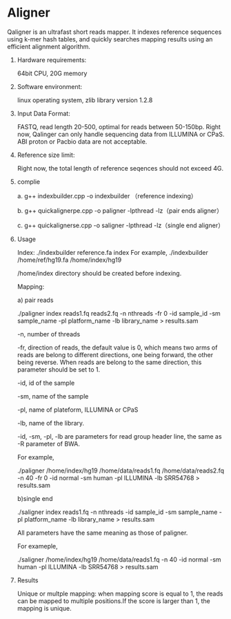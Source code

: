 # Aligner

Qaligner is an ultrafast short reads mapper. It indexes reference sequences using k-mer hash tables, and quickly searches mapping results using an efficient alignment algorithm. 

1. Hardware requirements:

	64bit CPU,
	20G memory

2. Software environment:

	linux operating system, zlib library version 1.2.8

3. Input Data Format:

	FASTQ, read length 20-500, optimal for reads between 50-150bp. Right now, Qalinger can only handle sequencing data from ILLUMINA or CPaS. ABI proton or Pacbio data are not acceptable. 

4. Reference size limit:

	Right now, the total length of reference seqences should not exceed 4G. 

5. complie

	a.  g++ indexbuilder.cpp -o indexbuilder （reference indexing）
	
	b.  g++ quickalignerpe.cpp -o paligner -lpthread -lz（pair ends aligner）
	
	c.  g++ quickalignerse.cpp -o saligner -lpthread -lz（single end aligner）

5. Usage

	Index:
		./indexbuilder	reference.fa index 
	For example,
		 ./indexbuilder /home/ref/hg19.fa /home/index/hg19

	/home/index directory should be created before indexing.

	Mapping:

	a) pair reads 

	./paligner index reads1.fq reads2.fq -n nthreads -fr 0 -id sample_id -sm sample_name -pl platform_name -lb library_name > results.sam

	-n, number of threads

	-fr, direction of reads, the default value is 0, which means two arms of reads are belong to different directions, one being forward, the other being reverse. When reads are belong to the same direction, this parameter should be set to 1.

	-id, id of the sample

	-sm, name of the sample

	-pl, name of plateform, ILLUMINA or CPaS

	-lb, name of the library.

	-id, -sm, -pl, -lb are parameters for read group header line, the same as -R parameter of BWA.

	For example,

	./paligner /home/index/hg19 /home/data/reads1.fq /home/data/reads2.fq -n 40 -fr 0 -id normal -sm human -pl ILLUMINA -lb SRR54768 > results.sam

	b)single end

	./saligner index reads1.fq -n nthreads -id sample_id -sm sample_name -pl platform_name -lb library_name > results.sam

	All parameters have the same meaning as those of paligner. 

	For exameple,

	./saligner /home/index/hg19 /home/data/reads1.fq -n 40 -id normal -sm human -pl ILLUMINA -lb SRR54768 > results.sam

6. Results 

	Unique or multple mapping: when mapping score is equal to 1, the reads can be mapped to multiple positions.If the score is larger than 1, the mapping is unique.
